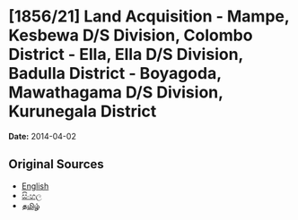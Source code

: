 # [1856/21] Land Acquisition - Mampe, Kesbewa D/S Division, Colombo District - Ella, Ella D/S Division, Badulla District - Boyagoda, Mawathagama D/S Division, Kurunegala District

**Date:** 2014-04-02

## Original Sources

- [English](https://documents.gov.lk/view/extra-gazettes/2014/4/1856-21_E.pdf)
- [සිංහල](https://documents.gov.lk/view/extra-gazettes/2014/4/1856-21_S.pdf)
- [தமிழ்](https://documents.gov.lk/view/extra-gazettes/2014/4/1856-21_T.pdf)
